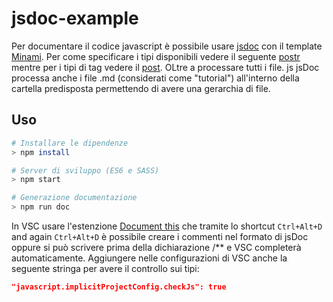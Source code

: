 # jsdoc-example

Per documentare il codice javascript è possibile usare [jsdoc](https://github.com/jsdoc/jsdoc) con il template [Minami](https://github.com/nijikokun/minami).
Per come specificare i tipi disponibili vedere il seguente [postr](https://medium.com/@trukrs/type-safe-javascript-with-jsdoc-7a2a63209b76) mentre per i tipi di tag vedere il [post](https://dzone.com/articles/introduction-jsdoc).
OLtre a processare tutti i file. js jsDoc processa anche i file .md (considerati come "tutorial") all'interno della cartella predisposta permettendo di avere una gerarchia di file.

## Uso

```sh
# Installare le dipendenze
> npm install

# Server di sviluppo (ES6 e SASS)
> npm start

# Generazione documentazione
> npm run doc
```

In VSC usare l'estenzione [Document this](https://github.com/joelday/vscode-docthis) che tramite lo shortcut `Ctrl+Alt+D` and again `Ctrl+Alt+D` è possibile creare i commenti nel formato di jsDoc oppure si può scrivere prima della dichiarazione /** e VSC completerà automaticamente. Aggiungere nelle configurazioni di VSC anche la seguente stringa per avere il controllo sui tipi:
```json
"javascript.implicitProjectConfig.checkJs": true
```
